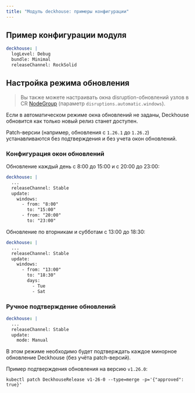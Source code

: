 ```yaml
---
title: "Модуль deckhouse: примеры конфигурации"
---
```


## Пример конфигурации модуля

```yaml
deckhouse: |
  logLevel: Debug
  bundle: Minimal
  releaseChannel: RockSolid
```

## Настройка режима обновления

> Вы также можете настраивать окна disruption-обновлений узлов в CR [NodeGroup](../../modules/040-node-manager/cr.html#nodegroup) (параметр `disruptions.automatic.windows`).

Если в автоматическом режиме окна обновлений не заданы, Deckhouse обновится как только новый релиз станет доступен.

Patch-версии (например, обновления с `1.26.1` до `1.26.2`) устанавливаются без подтверждения и без учета окон обновлений.

### Конфигурация окон обновлений
Обновление каждый день с 8:00 до 15:00 и с 20:00 до 23:00:
```yaml
deckhouse: |
  ...
  releaseChannel: Stable
  update:
    windows: 
      - from: "8:00"
        to: "15:00"
      - from: "20:00"
        to: "23:00"
```

Обновление по вторникам и субботам с 13:00 до 18:30:
```yaml
deckhouse: |
  ...
  releaseChannel: Stable
  update:
    windows: 
      - from: "13:00"
        to: "18:30"
        days:
          - Tue
          - Sat
```

### Ручное подтверждение обновлений
```yaml
deckhouse: |
  ...
  releaseChannel: Stable
  update:
    mode: Manual
```
В этом режиме необходимо будет подтверждать каждое минорное обновление Deckhouse (без учёта patch-версий). 

Пример подтверждения обновления на версию `v1.26.0`:
```shell
kubectl patch DeckhouseRelease v1-26-0 --type=merge -p='{"approved": true}'
```
